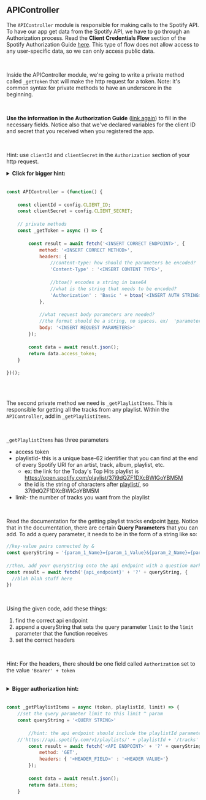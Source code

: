 ## APIController

The `APIController`  module is responsible for making calls to the Spotify API. To have our app get data from the Spotify API, we have to go through an Authorization process. Read the **Client Credentials Flow** section of the Spotify Authorization Guide [here](https://developer.spotify.com/documentation/general/guides/authorization-guide/#client-credentials-flow). This type of flow does not allow access to any user-specific data, so we can only access public data.

<br />


Inside the APIController module, we're going to write a private method called `_getToken`  that will make the http request for a token. Note: it's common syntax for private methods to have an underscore in the beginning.

<br />

**Use the information in the Authorization Guide** ([link again](https://developer.spotify.com/documentation/general/guides/authorization-guide/#client-credentials-flow)) to fill in the necessary fields. Notice also that we've declared variables for the client ID and secret that you received when you registered the app. 

<br />

Hint: use `clientId` and `clientSecret` in the `Authorization`  section of your http request.

<details>
	<summary><strong>Click for bigger hint:</strong> </summary>
	<img src=images/clientflow.png width=50%>
	<h2>Read the image!! For syntax: </h2>
	

	
	'Authorization' : 'Basic ' + btoa(clientId + ':' + clientSecret)
	body: 'grant_type=client_credentials'

</details>

<br />




```js
const APIController = (function() {
    
    const clientId = config.CLIENT_ID;
    const clientSecret = config.CLIENT_SECRET;

    // private methods
    const _getToken = async () => {

        const result = await fetch('<INSERT CORRECT ENDPOINT>', {
            method: '<INSERT CORRECT METHOD>',
            headers: {
              	//content-type: how should the parameters be encoded?
                'Content-Type' : '<INSERT CONTENT TYPE>', 
              	
              	//btoa() encodes a string in base64
              	//what is the string that needs to be encoded?
                'Authorization' : 'Basic ' + btoa('<INSERT AUTH STRING>')
            },
						
          	//what request body parameters are needed?
            //the format should be a string, no spaces. ex/  'parameter_name=value'
            body: '<INSERT REQUEST PARAMETERS>'
        });

        const data = await result.json();
        return data.access_token;
    }

})();
```
<br />
<br />



The second private method we need is `_getPlaylistItems`.  This is responsible for getting all the tracks from any playlist. Within the `APIController`,  add in `_getPlaylistItems`. 

<br />

`_getPlaylistItems`  has three parameters

- access token
- playlistId- this is a unique base-62 identifier that you can find at the end of every Spotify URI for an artist, track, album, playlist, etc. 
  - ex: the link for the Today's Top Hits playlist is https://open.spotify.com/playlist/37i9dQZF1DXcBWIGoYBM5M
  - the id is the string of characters after [playlist/](), so 37i9dQZF1DXcBWIGoYBM5M
- limit- the number of tracks you want from the playlist

<br />


Read the documentation for the getting playlist tracks endpoint [here](https://developer.spotify.com/documentation/web-api/reference/playlists/get-playlists-tracks/). Notice that in the documentation, there are certain **Query Parameters**  that you can add. To add a query parameter, it needs to be in the form of a string like so:

```js
//key-value pairs connected by &
const queryString = '{param_1_Name}={param_1_Value}&{param_2_Name}={param_2_Value}'

//then, add your queryString onto the api endpoint with a question mark before
const result = await fetch('{api_endpoint}' + '?' + queryString, {
  //blah blah stuff here
})
```

<br />



Using the given code, add these things:

1. find the correct api endpoint
2. append a queryString that sets the query parameter `limit`  to the `limit`  parameter that the function receives
3. set the correct headers

<br />

Hint: For the headers, there should be one field called `Authorization`  set to the value `'Bearer' + token`

<br />

<details>
  <summary><strong>Bigger authorization hint:</strong></summary>
  
  ```javascript
    //we specify one field called 'Authorization' and set it to 'Bearer' + token
    headers: { 'Authorization' : 'Bearer ' + token}
  ```
</details>

<br />

```js
const _getPlaylistItems = async (token, playlistId, limit) => {
 	//set the query parameter limit to this limit ^ param
  	const queryString = '<QUERY STRING>'
        
        //hint: the api endpoint should include the playlistId parameter somewhere
	//'https://api.spotify.com/v1/playlists/' + playlistId + '/tracks'
        const result = await fetch('<API ENDPOINT>' + '?' + queryString, {
            method: 'GET',
            headers: { '<HEADER_FIELD>' : '<HEADER VALUE>'}
        });

        const data = await result.json();
        return data.items;
    }
```

